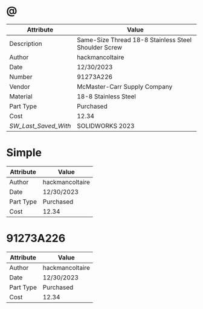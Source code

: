 # @
| Attribute | Value |
| ---  | ---     |
| Description | Same-Size Thread 18-8 Stainless Steel Shoulder Screw |
| Author | hackmancoltaire |
| Date | 12/30/2023 |
| Number | 91273A226 |
| Vendor | McMaster-Carr Supply Company |
| Material | 18-8 Stainless Steel |
| Part Type | Purchased |
| Cost | 12.34 |
| _SW_Last_Saved_With_ | SOLIDWORKS 2023 |
# Simple
| Attribute | Value |
| ---  | ---     |
| Author | hackmancoltaire |
| Date | 12/30/2023 |
| Part Type | Purchased |
| Cost | 12.34 |
# 91273A226
| Attribute | Value |
| ---  | ---     |
| Author | hackmancoltaire |
| Date | 12/30/2023 |
| Part Type | Purchased |
| Cost | 12.34 |
